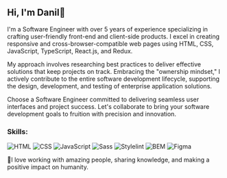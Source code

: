 
<!--
**DanilDevyatko/danilDevyatko** is a ✨ _special_ ✨ repository because its `README.md` (this file) appears on your GitHub profile.

Here are some ideas to get you started:

- 🔭 I’m currently working on ...
- 🌱 I’m currently learning ...
- 👯 I’m looking to collaborate on ...
- 🤔 I’m looking for help with ...
- 💬 Ask me about ...
- 📫 How to reach me: ...
- 😄 Pronouns: ...
- ⚡ Fun fact: ...
-->

## Hi, I'm Danil👋
I'm a Software Engineer with over 5 years of experience specializing in crafting user-friendly front-end and client-side products. I excel in creating responsive and cross-browser-compatible web pages using HTML, CSS, JavaScript, TypeScript, React.js, and Redux.

My approach involves researching best practices to deliver effective solutions that keep projects on track. Embracing the "ownership mindset," I actively contribute to the entire software development lifecycle, supporting the design, development, and testing of enterprise application solutions.

Choose a Software Engineer committed to delivering seamless user interfaces and project success. Let's collaborate to bring your software development goals to fruition with precision and innovation.
### Skills:

  ![HTML](https://img.shields.io/badge/-HTML5-black?style=flat&logo=HTML5)
  ![CSS](https://img.shields.io/badge/-CSS-black?style=flat&logo=CSS3)
  ![JavaScript](https://img.shields.io/badge/-JavaScript-black?style=flat&logo=JavaScript "")
  ![Sass](https://img.shields.io/badge/-Sass-black?style=flat&logo=Sass "")
  ![Stylelint](https://img.shields.io/badge/-Stylelint-black?style=flat&logo=Stylelint "")
  ![BEM](https://img.shields.io/badge/-BEM-black?style=flat&logo=BEM "")
  ![Figma](https://img.shields.io/badge/-Figma-black?style=flat&logo=Figma "")

👯I love working with amazing people, sharing knowledge, and making a positive impact on humanity.
